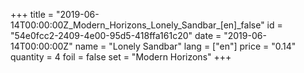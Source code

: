 +++
title = "2019-06-14T00:00:00Z_Modern_Horizons_Lonely_Sandbar_[en]_false"
id = "54e0fcc2-2409-4e00-95d5-418ffa161c20"
date = "2019-06-14T00:00:00Z"
name = "Lonely Sandbar"
lang = ["en"]
price = "0.14"
quantity = 4
foil = false
set = "Modern Horizons"
+++

